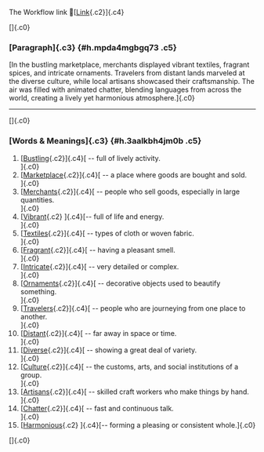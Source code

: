 The Workflow link
👏[[Link](https://www.google.com/url?q=http://www.google.com&sa=D&source=editors&ust=1758289327161077&usg=AOvVaw2pYL-l1whU1OmPVKJU-Akq){.c2}]{.c4}

[]{.c0}

### [Paragraph]{.c3} {#h.mpda4mgbgq73 .c5}

[In the bustling marketplace, merchants displayed vibrant textiles,
fragrant spices, and intricate ornaments. Travelers from distant lands
marveled at the diverse culture, while local artisans showcased their
craftsmanship. The air was filled with animated chatter, blending
languages from across the world, creating a lively yet harmonious
atmosphere.]{.c0}

------------------------------------------------------------------------

[]{.c0}

### [Words & Meanings]{.c3} {#h.3aalkbh4jm0b .c5}

1.  [[Bustling](https://www.google.com/url?q=http://www.google.com&sa=D&source=editors&ust=1758289327162530&usg=AOvVaw24h7GFYiEEJcC0wUv56Wd5){.c2}]{.c4}[ --
    full of lively activity.\
    ]{.c0}
2.  [[Marketplace](https://www.google.com/url?q=http://www.google.com&sa=D&source=editors&ust=1758289327162983&usg=AOvVaw32XZSfQpXYaMOmGzJixKPs){.c2}]{.c4}[ --
    a place where goods are bought and sold.\
    ]{.c0}
3.  [[Merchants](https://www.google.com/url?q=http://www.google.com&sa=D&source=editors&ust=1758289327163378&usg=AOvVaw1N7eFpv8VbdW_pMOGJ8r21){.c2}]{.c4}[ --
    people who sell goods, especially in large quantities.\
    ]{.c0}
4.  [[Vibrant](https://www.google.com/url?q=http://www.google.com&sa=D&source=editors&ust=1758289327163728&usg=AOvVaw1_uzrqZkRzmzdKh_ICuvKA){.c2}
    ]{.c4}[-- full of life and energy.\
    ]{.c0}
5.  [[Textiles](https://www.google.com/url?q=http://www.google.com&sa=D&source=editors&ust=1758289327164011&usg=AOvVaw1eQBfMzwBXqnwNMbcsM3pr){.c2}]{.c4}[ --
    types of cloth or woven fabric.\
    ]{.c0}
6.  [[Fragrant](https://www.google.com/url?q=http://www.google.com&sa=D&source=editors&ust=1758289327164278&usg=AOvVaw3U2QjqIumI_HxhYb4N_wxC){.c2}]{.c4}[ --
    having a pleasant smell.\
    ]{.c0}
7.  [[Intricate](https://www.google.com/url?q=http://www.google.com&sa=D&source=editors&ust=1758289327164548&usg=AOvVaw3WyulEpznCfWGz7NiPmiCT){.c2}]{.c4}[ --
    very detailed or complex.\
    ]{.c0}
8.  [[Ornaments](https://www.google.com/url?q=http://www.google.com&sa=D&source=editors&ust=1758289327164836&usg=AOvVaw26zfGpnQuue-qfR99a-Npr){.c2}]{.c4}[ --
    decorative objects used to beautify something.\
    ]{.c0}
9.  [[Travelers](https://www.google.com/url?q=http://www.google.com&sa=D&source=editors&ust=1758289327165092&usg=AOvVaw3G4b3QTjWFWJjutKZ2lLjs){.c2}]{.c4}[ --
    people who are journeying from one place to another.\
    ]{.c0}
10. [[Distant](https://www.google.com/url?q=http://www.google.com&sa=D&source=editors&ust=1758289327165421&usg=AOvVaw30JBAMcGYeItp1wgrh9Psh){.c2}]{.c4}[ --
    far away in space or time.\
    ]{.c0}
11. [[Diverse](https://www.google.com/url?q=http://www.google.com&sa=D&source=editors&ust=1758289327165642&usg=AOvVaw3PuKAP70VZFFbqUvTEtQQE){.c2}]{.c4}[ --
    showing a great deal of variety.\
    ]{.c0}
12. [[Culture](https://www.google.com/url?q=http://www.google.com&sa=D&source=editors&ust=1758289327165900&usg=AOvVaw1LJajL0oPjw7L9Ds4Nr3xw){.c2}]{.c4}[ --
    the customs, arts, and social institutions of a group.\
    ]{.c0}
13. [[Artisans](https://www.google.com/url?q=http://www.google.com&sa=D&source=editors&ust=1758289327166246&usg=AOvVaw0lIOvJh9RhlEdETPfdR8lC){.c2}]{.c4}[ --
    skilled craft workers who make things by hand.\
    ]{.c0}
14. [[Chatter](https://www.google.com/url?q=http://www.google.com&sa=D&source=editors&ust=1758289327166572&usg=AOvVaw3N3amy73cYN9uYb7nUO_IT){.c2}]{.c4}[ --
    fast and continuous talk.\
    ]{.c0}
15. [[Harmonious](https://www.google.com/url?q=http://www.google.com&sa=D&source=editors&ust=1758289327166873&usg=AOvVaw0Q_chsX4xbMVPk_T8Q7wD9){.c2}
    ]{.c4}[-- forming a pleasing or consistent whole.]{.c0}

[]{.c0}
